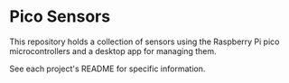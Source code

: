 Pico Sensors
============

This repository holds a collection of sensors using the Raspberry Pi pico microcontrollers and a desktop app for managing them.

See each project's README for specific information.
